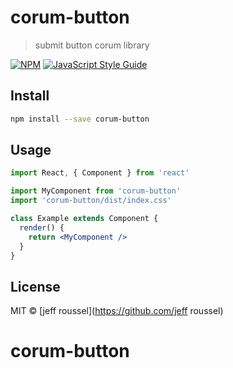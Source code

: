 # corum-button

> submit button corum library

[![NPM](https://img.shields.io/npm/v/corum-button.svg)](https://www.npmjs.com/package/corum-button) [![JavaScript Style Guide](https://img.shields.io/badge/code_style-standard-brightgreen.svg)](https://standardjs.com)

## Install

```bash
npm install --save corum-button
```

## Usage

```jsx
import React, { Component } from 'react'

import MyComponent from 'corum-button'
import 'corum-button/dist/index.css'

class Example extends Component {
  render() {
    return <MyComponent />
  }
}
```

## License

MIT © [jeff roussel](https://github.com/jeff roussel)
# corum-button
